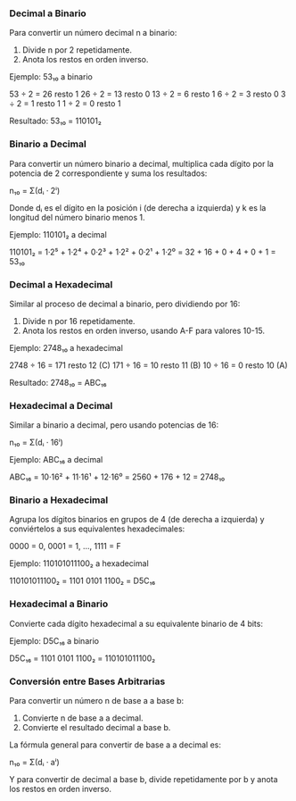 

### Decimal a Binario

Para convertir un número decimal n a binario:

1. Divide n por 2 repetidamente.
2. Anota los restos en orden inverso.

Ejemplo: 53₁₀ a binario

53 ÷ 2 = 26 resto 1
26 ÷ 2 = 13 resto 0
13 ÷ 2 = 6 resto 1
6 ÷ 2 = 3 resto 0
3 ÷ 2 = 1 resto 1
1 ÷ 2 = 0 resto 1

Resultado: 53₁₀ = 110101₂

### Binario a Decimal

Para convertir un número binario a decimal, multiplica cada dígito por la potencia de 2 correspondiente y suma los resultados:

n₁₀ = Σ(dᵢ · 2ⁱ)

Donde dᵢ es el dígito en la posición i (de derecha a izquierda) y k es la longitud del número binario menos 1.

Ejemplo: 110101₂ a decimal

110101₂ = 1·2⁵ + 1·2⁴ + 0·2³ + 1·2² + 0·2¹ + 1·2⁰ = 32 + 16 + 0 + 4 + 0 + 1 = 53₁₀

### Decimal a Hexadecimal

Similar al proceso de decimal a binario, pero dividiendo por 16:

1. Divide n por 16 repetidamente.
2. Anota los restos en orden inverso, usando A-F para valores 10-15.

Ejemplo: 2748₁₀ a hexadecimal

2748 ÷ 16 = 171 resto 12 (C)
171 ÷ 16 = 10 resto 11 (B)
10 ÷ 16 = 0 resto 10 (A)

Resultado: 2748₁₀ = ABC₁₆

### Hexadecimal a Decimal

Similar a binario a decimal, pero usando potencias de 16:

n₁₀ = Σ(dᵢ · 16ⁱ)

Ejemplo: ABC₁₆ a decimal

ABC₁₆ = 10·16² + 11·16¹ + 12·16⁰ = 2560 + 176 + 12 = 2748₁₀

### Binario a Hexadecimal

Agrupa los dígitos binarios en grupos de 4 (de derecha a izquierda) y conviértelos a sus equivalentes hexadecimales:

0000 = 0, 0001 = 1, ..., 1111 = F

Ejemplo: 110101011100₂ a hexadecimal

110101011100₂ = 1101 0101 1100₂ = D5C₁₆

### Hexadecimal a Binario

Convierte cada dígito hexadecimal a su equivalente binario de 4 bits:

Ejemplo: D5C₁₆ a binario

D5C₁₆ = 1101 0101 1100₂ = 110101011100₂

### Conversión entre Bases Arbitrarias

Para convertir un número n de base a a base b:

1. Convierte n de base a a decimal.
2. Convierte el resultado decimal a base b.

La fórmula general para convertir de base a a decimal es:

n₁₀ = Σ(dᵢ · aⁱ)

Y para convertir de decimal a base b, divide repetidamente por b y anota los restos en orden inverso.